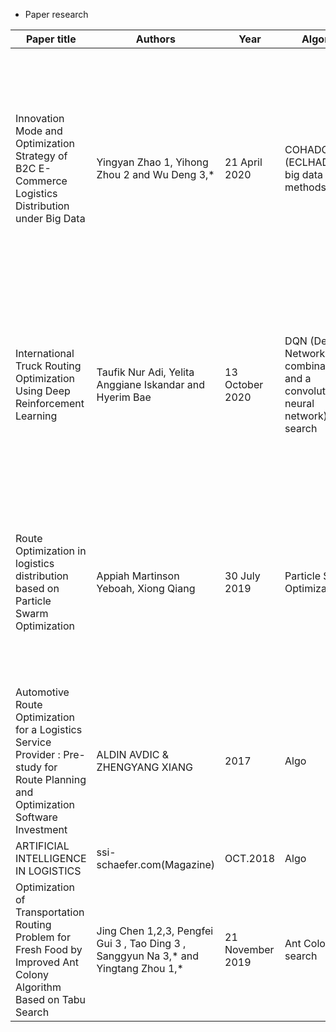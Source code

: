 - Paper research

|Paper title|Authors|Year|Algorithms|Dataset|Advantages|Disadvantages|
|---|---|---|---|---|---|---|
|Innovation Mode and Optimization Strategy of B2C E-Commerce Logistics Distribution under Big Data|Yingyan Zhao 1, Yihong Zhou 2 and Wu Deng 3,*|21 April 2020|COHADOOP (ECLHADOOP), big data mining methods|- |development of logistics enterprises and reduce the cost of B2C e-commerce logistics distribution, improved eciency and service quality of logistics enterprises and enhance the competitiveness, which further promote the economy development.|-|
|International Truck Routing Optimization Using Deep Reinforcement Learning|Taufik Nur Adi, Yelita Anggiane Iskandar and Hyerim Bae|13 October 2020|DQN (Deep Q Network - combination of RL and a convolutional neural network),SA,Tabu search|-|DQN can quickly adapt to the environment. Compared to SA and TS, DQN is faster.|DQN does not show better results across all datasets.Another issue is the development of a stable DQN that requires less training data and training time, but can a provide a feasible solution for the general cases.|
|Route Optimization in logistics distribution based on Particle Swarm Optimization|Appiah Martinson Yeboah, Xiong Qiang|30 July 2019|Particle Swarm Optimization(PSO)|- |PSO has stronger function extreme value optimization ability so it provides the value which is close to actual optimal function value. When population size is increased, results were faster and better.|Certain parameters were not considered like loading and unloading time,real-time constraints.|
| Automotive Route Optimization for a Logistics Service Provider : Pre-study for Route Planning and Optimization Software Investment | ALDIN AVDIC & ZHENGYANG XIANG| 2017| Algo | DAta | Adv | Dis|
|ARTIFICIAL INTELLIGENCE IN LOGISTICS| ssi-schaefer.com(Magazine)| OCT.2018| Algo | DAta | Adv | Dis|
|Optimization of Transportation Routing Problem for Fresh Food by Improved Ant Colony Algorithm Based on Tabu Search| Jing Chen 1,2,3, Pengfei Gui 3 , Tao Ding 3 , Sanggyun Na 3,* and Yingtang Zhou 1,*| 21 November 2019| Ant Colony, Tabu search | DAta | Adv | Dis|
